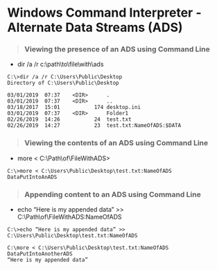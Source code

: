 # Windows Command Interpreter - Alternate Data Streams (ADS)

> ### **Viewing the presence of an ADS using Command Line**
- dir /a /r c:\path\to\file\with\ads

```
C:\>dir /a /r C:\Users\Public\Desktop
Directory of C:\Users\Public\Desktop

03/01/2019  07:37    <DIR>		.
03/01/2019  07:37    <DIR>		..
03/18/2017  15:01     		174	desktop.ini
03/01/2019  07:37	 <DIR>		Folder1
02/26/2019  14:26	        24	test.txt
02/26/2019  14:27           23	test.txt:NameOfADS:$DATA
```
> ### **Viewing the contents of an ADS using Command Line**
- more < C:\Path\of\FileWithADS>

```
C:\>more < C:\Users\Public\Desktop\test.txt:NameOfADS
DataPutIntoAnADS
```
> ### **Appending content to an ADS using Command Line**
- echo “Here is my appended data” >> C:\Path\of\FileWithADS:NameOfADS

```
C:\>echo “Here is my appended data” >> C:\Users\Public\Desktop\test.txt:NameOfADS

C:\more < C:\Users\Public\Desktop\test.txt:NameOfADS
DataPutIntoAnotherADS
“Here is my appended data”
```